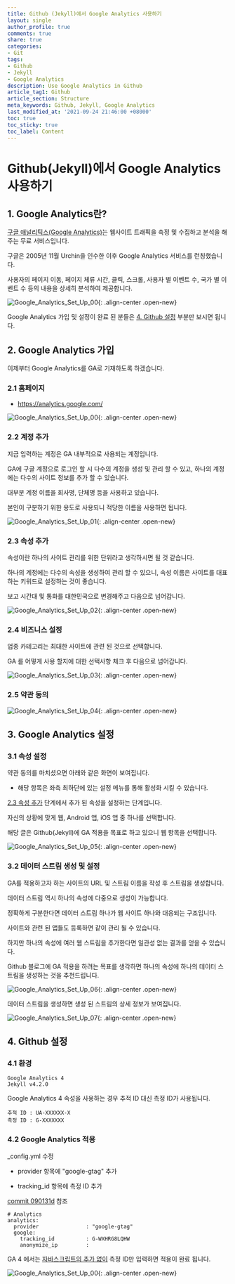```yaml
---
title: Github (Jekyll)에서 Google Analytics 사용하기
layout: single
author_profile: true
comments: true
share: true
categories:
- Git
tags:
- Github
- Jekyll
- Google Analytics
description: Use Google Analytics in Github
article_tag1: Github
article_section: Structure
meta_keywords: Github, Jekyll, Google Analytics
last_modified_at: '2021-09-24 21:46:00 +08000'
toc: true
toc_sticky: true
toc_label: Content
---
```




# Github(Jekyll)에서 Google Analytics 사용하기



## 1. Google Analytics란?

[구글 애널리틱스(Google Analytics)](https://analytics.google.com/)는 웹사이트 트래픽을 측정 및 수집하고 분석을 해주는 무료 서비스입니다.

구글은 2005년 11월 Urchin을 인수한 이후 Google Analytics 서비스를 런칭했습니다.

사용자의 페이지 이동, 페이지 체류 시간, 클릭, 스크롤, 사용자 별 이벤트 수, 국가 별 이벤트 수 등의 내용을 상세히 분석하여 제공합니다.

![Google_Analytics_Set_Up_00](\assets\images\post\github\google_analytics.png){: .align-center .open-new}



Google Analytics 가입 및 설정이 완료 된 분들은 [4. Github  설정](#4.-github-설정) 부분만 보시면 됩니다.



## 2. Google Analytics 가입

이제부터 Google Analytics를 GA로 기재하도록 하겠습니다.



### 2.1 홈페이지

- https://analytics.google.com/

![Google_Analytics_Set_Up_00](\assets\images\post\github\google_analytics_set_up_00.png){: .align-center .open-new}



### 2.2 계정 추가

지금 입력하는 계정은 GA 내부적으로 사용되는 계정입니다.

GA에 구글 계정으로 로그인 할 시 다수의 계정을 생성 및 관리 할 수 있고, 하나의 계정에는 다수의 사이트 정보를 추가 할 수 있습니다.

대부분 계정 이름을 회사명, 단체명 등을 사용하고 있습니다.

본인이 구분하기 위한 용도로 사용되니 적당한 이름을 사용하면 됩니다.

![Google_Analytics_Set_Up_01](\assets\images\post\github\google_analytics_set_up_01.png){: .align-center .open-new}



### 2.3 속성 추가

속성이란 하나의 사이트 관리를 위한 단위라고 생각하시면 될 것 같습니다.

하나의 계정에는 다수의 속성을 생성하여 관리 할 수 있으니,  속성 이름은 사이트를 대표하는 키워드로 설정하는 것이 좋습니다.

보고 시간대 및 통화를 대한민국으로 변경해주고 다음으로 넘어갑니다.

![Google_Analytics_Set_Up_02](\assets\images\post\github\google_analytics_set_up_02.png){: .align-center .open-new}



### 2.4 비즈니스 설정

업종 카테고리는 최대한 사이트에 관련 된 것으로 선택합니다.

GA 를 어떻게 사용 할지에 대한 선택사항 체크 후 다음으로 넘어갑니다.

![Google_Analytics_Set_Up_03](\assets\images\post\github\google_analytics_set_up_03.png){: .align-center .open-new}



### 2.5 약관 동의

![Google_Analytics_Set_Up_04](\assets\images\post\github\google_analytics_set_up_04.png){: .align-center .open-new}



## 3. Google Analytics 설정 

### 3.1 속성 설정

약관 동의를 마치셨으면 아래와 같은 화면이 보여집니다.

- 해당 항목은 좌측 최하단에 있는 설정 메뉴를 통해 활성화 시킬 수 있습니다.



[2.3 속성 추가](#2.3-속성-추가) 단계에서 추가 된 속성을 설정하는 단계입니다.

자신의 상황에 맞게 웹, Android 앱, iOS 앱 중 하나를 선택합니다.

해당 글은 Github(Jekyll)에 GA 적용을 목표로 하고 있으니 웹 항목을 선택합니다.

![Google_Analytics_Set_Up_05](\assets\images\post\github\google_analytics_set_up_05.png){: .align-center .open-new}



### 3.2 데이터 스트림 생성 및 설정

GA를 적용하고자 하는 사이트의 URL 및 스트림 이름을 작성 후 스트림을 생성합니다.

데이터 스트림 역시 하나의 속성에 다중으로 생성이 가능합니다.



정확하게 구분한다면 데이터 스트림 하나가 웹 사이트 하나와 대응되는 구조입니다.

사이트와 관련 된 앱들도 등록하면 같이 관리 될 수 있습니다.

하지만 하나의 속성에 여러 웹 스트림을 추가한다면 일관성 없는 결과를 얻을 수 있습니다.



Github 블로그에 GA 적용을 하려는 목표를 생각하면 하나의 속성에 하나의 데이터 스트림을 생성하는 것을 추천드립니다.

![Google_Analytics_Set_Up_06](\assets\images\post\github\google_analytics_set_up_06.png){: .align-center .open-new}



데이터 스트림을 생성하면 생성 된 스트림의 상세 정보가 보여집니다.

![Google_Analytics_Set_Up_07](\assets\images\post\github\google_analytics_set_up_07.png){: .align-center .open-new}



##  4. Github 설정

### 4.1 환경

```
Google Analytics 4
Jekyll v4.2.0
```



Google Analytics 4 속성을 사용하는 경우 추적 ID 대신 측정 ID가 사용됩니다.

```
추적 ID : UA-XXXXXX-X
측정 ID : G-XXXXXXX
```



### 4.2 Google Analytics 적용

_config.yml 수정

- provider 항목에 "google-gtag" 추가

- tracking_id 항목에 측정 ID 추가

[commit 090131d](https://github.com/enigmaslayer/enigmaslayer.github.io/commit/090131d698b1897dfd38b60131ba6bb2ff9382bf?branch=090131d698b1897dfd38b60131ba6bb2ff9382bf&diff=split) 참조

```
# Analytics
analytics:
  provider               : "google-gtag"
  google:
    tracking_id          : G-WXHRG8LQHW
    anonymize_ip         :
```



GA 4 에서는 <u>자바스크립트의 추가 없이</u> 측정 ID만 입력하면 적용이 완료 됩니다.

![Google_Analytics_Set_Up_00](\assets\images\post\github\google_analytics_set_up_08.png){: .align-center .open-new}







